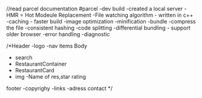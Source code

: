 
//read parcel documentation
#parcel
-dev build
-created a local server
-HMR = Hot Modeule Replacement
-File watching algorithm - written in c++
-caching - faster build
-image optimization
-minification
-bundle
-compress the file
-consistent hashing
-code splitting
-differential bundling  - support older browser 
-error handling
-diagnostic


/*Header
-logo
-nav items
Body
  - search
  - RestaurantContainer
  - RestaurantCard
  - img
     -Name of res,star rating

footer
-copyrighy
-links
-adress
contact
*/